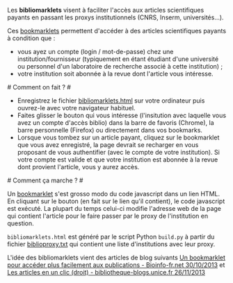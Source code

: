 Les **bibliomarklets** visent à faciliter l'accès aux articles scientifiques payants en passant les proxys institutionnels (CNRS, Inserm, universités...).

Ces [bookmarklets](http://fr.wikipedia.org/wiki/Bookmarklet) permettent d'accéder à des articles scientifiques payants à condition que : 

* vous ayez un compte (login / mot-de-passe) chez une institution/fournisseur (typiquement en étant étudiant d'une université ou personnel d'un laboratoire de recherche associé à cette institution) ;
* votre institution soit abonnée à la revue dont l'article vous intéresse.

# Comment on fait ? #

* Enregistrez le fichier [bibliomarklets.html](https://raw.github.com/pierrepo/bibliomarklets/master/bibliomarklets.html) sur votre ordinateur puis ouvrez-le avec votre navigateur habituel.
* Faites glisser le bouton qui vous intéresse (l'insitution avec laquelle vous avez un compte d'accès biblio) dans la barre de favoris (Chrome), la barre personnelle (Firefox) ou directement dans vos bookmarks.
* Lorsque vous tombez sur un article payant, cliquez sur le bookmarklet que vous avez enregistré, la page devrait se recharger en vous proposant de vous authentifier (avec le compte de votre institution). Si votre compte est valide et que votre institution est abonnée à la revue dont provient l'article, vous y aurez accès.

# Comment ça marche ? #

Un [bookmarklet](http://fr.wikipedia.org/wiki/Bookmarklet) s'est grosso modo du code javascript dans un lien HTML. En cliquant sur le bouton (en fait sur le lien qu'il contient), le code javascript est exécuté. La plupart du temps celui-ci modifie l'adresse web de la page qui contient l'article  pour le faire passer par le proxy de l'institution en question.

`bibliomarklets.html` est généré par le script Python `build.py` à partir du fichier [biblioproxy.txt](https://raw.github.com/pierrepo/bibliomarklets/master/biblioproxy.txt) qui contient une liste d'institutions avec leur proxy.

L'idée des bibliomarklets vient des articles de blog suivants [Un bookmarklet pour accéder plus facilement aux publications - Bioinfo-fr.net 30/10/2013](http://bioinfo-fr.net/un-bookmarklet-pour-acceder-plus-facilement-aux-publications) et [Les articles en un clic (droit) - bibliotheque-blogs.unice.fr 26/11/2013](http://bibliotheque-blogs.unice.fr/httbu/2013/11/26/les-articles-en-un-clic-droit/)
